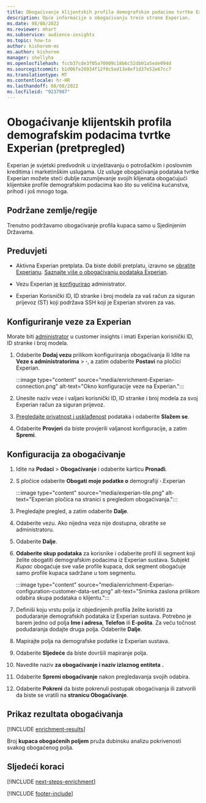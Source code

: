 ```yaml
---
title: Obogaćivanje klijentskih profila demografskim podacima tvrtke Experian (pretpregled)
description: Opće informacije o obogaćivanju treće strane Experian.
ms.date: 08/08/2022
ms.reviewer: mhart
ms.subservice: audience-insights
ms.topic: how-to
author: kishorem-ms
ms.author: kishorem
manager: shellyha
ms.openlocfilehash: fccb37cde3f05a70009c18b6c52db01a5ede094d
ms.sourcegitcommit: b1d06fe26934f12f0c5ed13e8ef1d37e52e67cc7
ms.translationtype: MT
ms.contentlocale: hr-HR
ms.lasthandoff: 08/08/2022
ms.locfileid: "9237987"
---
```

# <a name="enrich-customer-profiles-with-demographics-from-experian-preview"></a>Obogaćivanje klijentskih profila demografskim podacima tvrtke Experian (pretpregled)

Experian je svjetski predvodnik u izvještavanju o potrošačkim i poslovnim kreditima i marketinškim uslugama. Uz usluge obogaćivanja podataka tvrtke Experian možete steći dublje razumijevanje svojih klijenata obogaćujući klijentske profile demografskim podacima kao što su veličina kućanstva, prihod i još mnogo toga.

## <a name="supported-countriesregions"></a>Podržane zemlje/regije

Trenutno podržavamo obogaćivanje profila kupaca samo u Sjedinjenim Državama.

## <a name="prerequisites"></a>Preduvjeti

- Aktivna Experian pretplata. Da biste dobili pretplatu, izravno se [obratite Experianu](https://www.experian.com/marketing-services/contact). [Saznajte više o obogaćivanju podataka Experian](https://www.experian.com/marketing-services/microsoft?cmpid=ems_web_mci_cdppage).

- Vezu Experian [je](connections.md) [konfigurirao](#configure-the-connection-for-experian) administrator.

- Experian Korisnički ID, ID stranke i broj modela za vaš račun za siguran prijevoz (ST) koji podržava SSH koji je Experian stvoren za vas.

## <a name="configure-the-connection-for-experian"></a>Konfiguriranje veze za Experian

Morate biti [administrator](permissions.md#admin) u customer insights i imati Experian korisnički ID, ID stranke i broj modela.

1. Odaberite **Dodaj vezu** prilikom konfiguriranja obogaćivanja ili Idite na **Veze s administratorima** > **·**, a zatim odaberite **Postavi** na pločici Experian.

   :::image type="content" source="media/enrichment-Experian-connection.png" alt-text="Okno konfiguracije veze na Experian.":::

1. Unesite naziv veze i valjani korisnički ID, ID stranke i broj modela za svoj Experian račun za siguran prijevoz.

1. [Pregledajte privatnost i usklađenost](connections.md#data-privacy-and-compliance) podataka i odaberite **Slažem se**.

1. Odaberite **Provjeri** da biste provjerili valjanost konfiguracije, a zatim **Spremi**.

## <a name="configure-the-enrichment"></a>Konfiguracija za obogaćivanje

1. Idite na **Podaci** > **Obogaćivanje** i odaberite karticu **Pronađi**.

1. S pločice odaberite **Obogati moje podatke o** demografiji **·**.Experian

   :::image type="content" source="media/experian-tile.png" alt-text="Experian pločica na stranici s pregledom obogaćivanja.":::

1. Pregledajte pregled, a zatim odaberite **Dalje**.

1. Odaberite vezu. Ako nijedna veza nije dostupna, obratite se administratoru.

1. Odaberite **Dalje**.

1. **Odaberite skup podataka** za korisnike i odaberite profil ili segment koji želite obogatiti demografskim podacima iz Experian sustava. Subjekt *Kupac* obogaćuje sve vaše profile kupaca, dok segment obogaćuje samo profile kupaca sadržane u tom segmentu.

    :::image type="content" source="media/enrichment-Experian-configuration-customer-data-set.png" alt-text="Snimka zaslona prilikom odabira skupa podataka o klijentu.":::

1. Definiši koju vrstu polja iz objedinjenih profila želite koristiti za podudaranje demografskih podataka iz Experian sustava. Potrebno je barem jedno od polja **Ime i adresa**, **Telefon** ili **E-pošta**. Za veću točnost podudaranja dodajte druga polja. Odaberite **Dalje**.

1. Mapirajte polja na demografske podatke iz Experian sustava.

1. Odaberite **Sljedeće** da biste dovršili mapiranje polja.

1. Navedite naziv **za obogaćivanje i naziv izlaznog entiteta** **.**

1. Odaberite **Spremi obogaćivanje** nakon pregledavanja svojih odabira.

1. Odaberite **Pokreni** da biste pokrenuli postupak obogaćivanja ili zatvorili da biste se vratili na **stranicu Obogaćivanje**.

## <a name="view-enrichment-results"></a>Prikaz rezultata obogaćivanja

[!INCLUDE [enrichment-results](includes/enrichment-results.md)]

Broj **kupaca obogaćenih poljem** pruža dubinsku analizu pokrivenosti svakog obogaćenog polja.

## <a name="next-steps"></a>Sljedeći koraci

[!INCLUDE [next-steps-enrichment](includes/next-steps-enrichment.md)]

[!INCLUDE [footer-include](includes/footer-banner.md)]
